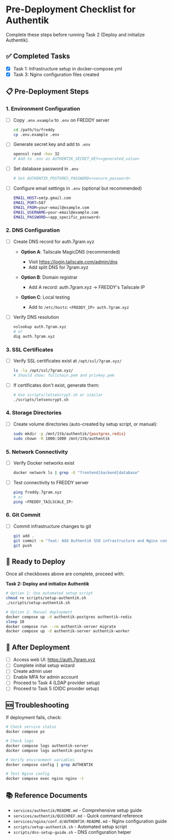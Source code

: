 # Pre-Deployment Checklist for Authentik

Complete these steps before running Task 2 (Deploy and initialize Authentik).

## ✅ Completed Tasks

- [x] Task 1: Infrastructure setup in docker-compose.yml
- [x] Task 3: Nginx configuration files created

## 📋 Pre-Deployment Steps

### 1. Environment Configuration
- [ ] Copy `.env.example` to `.env` on FREDDY server
  ```bash
  cd /path/to/freddy
  cp .env.example .env
  ```

- [ ] Generate secret key and add to `.env`
  ```bash
  openssl rand -hex 32
  # Add to .env as AUTHENTIK_SECRET_KEY=<generated_value>
  ```

- [ ] Set database password in `.env`
  ```bash
  # Set AUTHENTIK_POSTGRES_PASSWORD=<secure_password>
  ```

- [ ] Configure email settings in `.env` (optional but recommended)
  ```bash
  EMAIL_HOST=smtp.gmail.com
  EMAIL_PORT=587
  EMAIL_FROM=your-email@example.com
  EMAIL_USERNAME=your-email@example.com
  EMAIL_PASSWORD=<app_specific_password>
  ```

### 2. DNS Configuration
- [ ] Create DNS record for auth.7gram.xyz
  - **Option A**: Tailscale MagicDNS (recommended)
    - Visit https://login.tailscale.com/admin/dns
    - Add split DNS for 7gram.xyz
  
  - **Option B**: Domain registrar
    - Add A record: auth.7gram.xyz → FREDDY's Tailscale IP
  
  - **Option C**: Local testing
    - Add to `/etc/hosts`: `<FREDDY_IP> auth.7gram.xyz`

- [ ] Verify DNS resolution
  ```bash
  nslookup auth.7gram.xyz
  # or
  dig auth.7gram.xyz
  ```

### 3. SSL Certificates
- [ ] Verify SSL certificates exist at `/opt/ssl/7gram.xyz/`
  ```bash
  ls -la /opt/ssl/7gram.xyz/
  # Should show: fullchain.pem and privkey.pem
  ```

- [ ] If certificates don't exist, generate them:
  ```bash
  # Use scripts/letsencrypt.sh or similar
  ./scripts/letsencrypt.sh
  ```

### 4. Storage Directories
- [ ] Create volume directories (auto-created by setup script, or manual):
  ```bash
  sudo mkdir -p /mnt/1tb/authentik/{postgres,redis}
  sudo chown -R 1000:1000 /mnt/1tb/authentik
  ```

### 5. Network Connectivity
- [ ] Verify Docker networks exist
  ```bash
  docker network ls | grep -E "frontend|backend|database"
  ```

- [ ] Test connectivity to FREDDY server
  ```bash
  ping freddy.7gram.xyz
  # or
  ping <FREDDY_TAILSCALE_IP>
  ```

### 6. Git Commit
- [ ] Commit infrastructure changes to git
  ```bash
  git add .
  git commit -m "feat: Add Authentik SSO infrastructure and Nginx config"
  git push
  ```

## 🚀 Ready to Deploy

Once all checkboxes above are complete, proceed with:

**Task 2: Deploy and initialize Authentik**
```bash
# Option 1: Use automated setup script
chmod +x scripts/setup-authentik.sh
./scripts/setup-authentik.sh

# Option 2: Manual deployment
docker compose up -d authentik-postgres authentik-redis
sleep 10
docker compose run --rm authentik-server migrate
docker compose up -d authentik-server authentik-worker
```

## 📍 After Deployment

- [ ] Access web UI: https://auth.7gram.xyz
- [ ] Complete initial setup wizard
- [ ] Create admin user
- [ ] Enable MFA for admin account
- [ ] Proceed to Task 4 (LDAP provider setup)
- [ ] Proceed to Task 5 (OIDC provider setup)

## 🆘 Troubleshooting

If deployment fails, check:
```bash
# Check service status
docker compose ps

# Check logs
docker compose logs authentik-server
docker compose logs authentik-postgres

# Verify environment variables
docker compose config | grep AUTHENTIK

# Test Nginx config
docker compose exec nginx nginx -t
```

## 📚 Reference Documents

- `services/authentik/README.md` - Comprehensive setup guide
- `services/authentik/QUICKREF.md` - Quick command reference
- `services/nginx/conf.d/AUTHENTIK-README.md` - Nginx configuration guide
- `scripts/setup-authentik.sh` - Automated setup script
- `scripts/dns-setup-guide.sh` - DNS configuration helper
